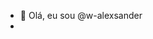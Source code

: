 - 👋 Olá, eu sou @w-alexsander
-

<!---
w-alexsander/w-alexsander is a ✨ special ✨ repository because its `README.md` (this file) appears on your GitHub profile.
You can click the Preview link to take a look at your changes.
--->
